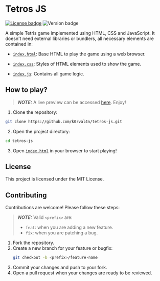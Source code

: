 # Tetros JS
<!-- https://stackoverflow.com/a/73422089 -->
[![License badge](https://img.shields.io/badge/license-MIT-8A2BE2)](/LICENSE)
<picture>
  <img alt="Version badge" src="https://img.shields.io/badge/version-1.0.0-green">
</picture>

A simple Tetris game implemented using HTML, CSS and JavaScript. It doesn't need external libraries or bundlers, all necessary elements are contained in:

- [```index.html```](/index.html): Base HTML to play the game using a web browser.

- [```index.css```](/index.css): Styles of HTML elements used to show the game.

- [```index.js```](/index.js): Contains all game logic.

## How to play?
> **_NOTE:_**  A live preview can be accessed [here](https://k0rval4n.github.io/tetros-js/). Enjoy!

1. Clone the repository:
```bash
git clone https://github.com/k0rval4n/tetros-js.git
```

2. Open the project directory:
```bash
cd tetros-js
```

3. Open [```index.html```](/index.html) in your browser to start playing!

## License
This project is licensed under the MIT License.

## Contributing

Contributions are welcome! Please follow these steps:
> **_NOTE:_**  Valid ```<prefix>``` are:
> - ```feat```: when you are adding a new feature.
> - ```fix```: when you are patching a bug.

1. Fork the repository.
2. Create a new branch for your feature or bugfix:
   ```bash
   git checkout -b <prefix>/feature-name
   ```
3. Commit your changes and push to your fork.
4. Open a pull request when your changes are ready to be reviewed.